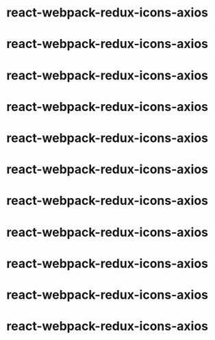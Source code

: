 # react-webpack-redux-icons-axios
# react-webpack-redux-icons-axios
# react-webpack-redux-icons-axios
# react-webpack-redux-icons-axios
# react-webpack-redux-icons-axios
# react-webpack-redux-icons-axios
# react-webpack-redux-icons-axios
# react-webpack-redux-icons-axios
# react-webpack-redux-icons-axios
# react-webpack-redux-icons-axios
# react-webpack-redux-icons-axios
